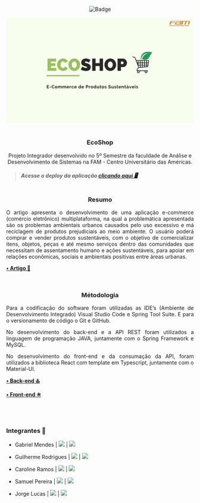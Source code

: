 <div align="center">
  
  ![Badge](https://img.shields.io/badge/STATUS-EM%20PRODUÇÃO-blue?style=for-the-badge)

</div>

<div align="center">

  <img width="1000px" src="./Documentacao/ECOSHOP.png"/>

<div>

<br>

<div align="center">

  <h3><b>EcoShop</b></h3>

  <p>Projeto Integrador desenvolvido no 5º Semestre da faculdade de Análise e Desenvolvimento de Sistemas na FAM - Centro Universitário das Américas.
  </p>

  <div align="left">
  
  > ##### Acesse o deploy da aplicação [clicando aqui 🖥️](https://projetoecoshop.vercel.app)

  </div>

</div>

#

<div align="center">

  <h3><b>Resumo</b></h3>

</div>

<div align="justify">
  O artigo apresenta o desenvolvimento de uma aplicação e-commerce (comércio eletrônico) multiplataforma, na qual a problemática apresentada são os problemas ambientais urbanos causados pelo uso excessivo e má reciclagem de produtos prejudiciais ao meio ambiente. O usuário poderá comprar e vender produtos sustentáveis, com o objetivo de comercializar itens, objetos, peças e até mesmo serviços dentro das comunidades que necessitam de assentamento humano e ações sustentáveis, para apoiar em relações econômicas, sociais e ambientais positivas entre áreas urbanas.
</div>

<div align="left">

  **[• Artigo 📝](https://github.com/Biellms/ProjetoIntegrador-EcoShop/blob/main/Documentacao/EcoShop%20Artigo.pdf)** 

</div>

<br>

<div align="center">

  <h3><b>Métodologia</b></h3>

</div>

<div align="justify">

  Para a codificação do software foram utilizadas as IDE’s (Ambiente de Desenvolvimento Integrado) Visual Studio Code e Spring Tool Suite. E para o versionamento de código o Git e GitHub. 
  
  No desenvolvimento do back-end e a API REST foram utilizados a linguagem de programação JAVA, juntamente com o Spring Framework e MySQL. 

  No desenvolvimento do front-end e da consumação da API, foram utilizados a biblioteca React com template em Typescript, juntamente com o Material-UI.

</div>

<div align="left">

  **[• Back-end ♨️](https://github.com/Biellms/ProjetoIntegrador-EcoShop/tree/main/BackEnd/ecoshop)**

  **[• Front-end ⚛️](https://github.com/Biellms/ProjetoIntegrador-EcoShop/tree/main/FrontEnd/ecoshop)**

</div>

#

<br>

<div align="left">

### **Integrantes** 🤖

- Gabriel Mendes | <a href="https://www.linkedin.com/in/gabriel-mendes-0706ab1b8" target="_blank"><img src="https://img.shields.io/badge/-Linkedin-blue" target="_blank"></a> | <a href="https://github.com/Biellms" target="_blank"><img src="https://img.shields.io/badge/-Github-gray" target="_blank"></a> 

- Guilherme Rodrigues | <a href="https://www.linkedin.com/in/guilhermedev/" target="_blank"><img src="https://img.shields.io/badge/-Linkedin-blue" target="_blank"></a> | <a href="https://github.com/GuilhermeRodriguesSantos?tab=repositories" target="_blank"><img src="https://img.shields.io/badge/-Github-gray" target="_blank"></a>

- Caroline Ramos | <a href="https://www.linkedin.com/in/caroline-ramos-345654168/" target="_blank"><img src="https://img.shields.io/badge/-Linkedin-blue" target="_blank"></a> | <a href="https://github.com/Carol-Ramos" target="_blank"><img src="https://img.shields.io/badge/-Github-gray" target="_blank"></a>

- Samuel Pereira | <a href="https://www.linkedin.com/in/samuelpereirabrandao/" target="_blank"><img src="https://img.shields.io/badge/-Linkedin-blue" target="_blank"></a> | <a href="https://github.com/SamuelPereiraBrandao" target="_blank"><img src="https://img.shields.io/badge/-Github-gray" target="_blank"></a>

- Jorge Lucas | <a href="https://www.linkedin.com/in/jorge-lucas-8a6160181/" target="_blank"><img src="https://img.shields.io/badge/-Linkedin-blue" target="_blank"></a> | <a href="jorgelucastanan@gmail.com" target="_blank"><img src="https://img.shields.io/badge/-Email-gray" target="_blank"></a>